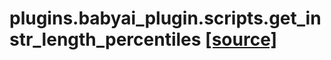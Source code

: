 # plugins.babyai_plugin.scripts.get_instr_length_percentiles [[source]](https://github.com/allenai/allenact/tree/master/plugins/babyai_plugin/scripts/get_instr_length_percentiles.py)

